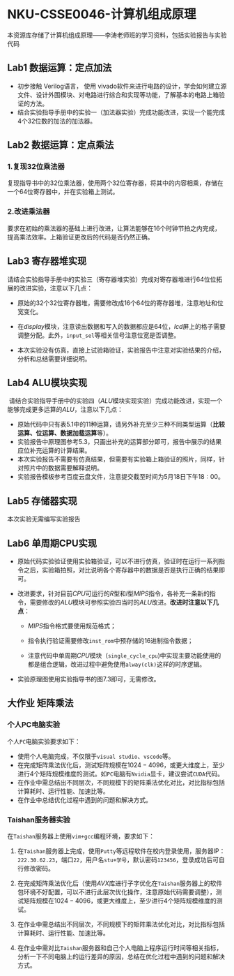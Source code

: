 # NKU-CSSE0046-计算机组成原理
本资源库存储了计算机组成原理——李涛老师班的学习资料，包括实验报告与实验代码

## Lab1 数据运算：定点加法
+ 初步接触 Verilog语言， 使用 vivado软件来进行电路的设计，学会如何建立源文件、设计外围模块、对电路进行综合和实现等功能，了解基本的电路上箱验证的方法。
+ 结合实验指导手册中的实验一（加法器实验）完成功能改进，实现一个能完成4个32位数的加法的加法器。

## Lab2 数据运算：定点乘法
### 1.复现32位乘法器

​	复现指导书中的32位乘法器，使用两个32位寄存器，将其中的内容相乘，存储在一个64位寄存器中，并在实验箱上测试。

### 2.改进乘法器

​	要求在初始的乘法器的基础上进行改进，让算法能够在16个时钟节拍之内完成，提高乘法效率。上箱验证更改后的代码是否仍然正确。

## Lab3 寄存器堆实现
​	请结合实验指导手册中的实验三（寄存器堆实验）完成对寄存器堆进行64位位拓展的改进实验，注意以下几点：

+ 原始的32个32位寄存器堆，需要修改成16个64位的寄存器堆，注意地址和位宽变化。

+ 在$display$模块，注意读出数据和写入的数据都应是64位，$lcd$屏上的格子需要调整分配。此外，`input_sel`等相关信号注意位宽是否调整。

+ 本次实验没有仿真，直接上试验箱验证，实验报告中注意对实验结果的介绍，分析和总结需要详细说明。

## Lab4 ALU模块实现
​	请结合实验指导手册中的实验四（$ALU$模块实现实验）完成功能改进，实现一个能够完成更多运算的$ALU$，注意以下几点：

+ 原始代码中只有表$5.1$中的$11$种运算，请另外补充至少三种不同类型运算（**比较运算、位运算、数据加载运算**等）。
+ 实验报告中原理图参考$5.3$，只画出补充的运算部分即可，报告中展示的结果应位补充运算的计算结果。
+ 本次实验报告不需要有仿真结果，但需要有实验箱上箱验证的照片，同样，针对照片中的数据需要解释说明。
+ 实验报告模板参考百度云盘文件，注意提交截至时间为$5$月$18$日下午$18:00$。

## Lab5 存储器实现
本次实验无需编写实验报告

## Lab6 单周期CPU实现
+ 原始代码实验验证使用实验箱验证，可以不进行仿真，验证时在运行一系列指令之后，实验箱拍照，对比说明各个寄存器中的数据是否是执行正确的结果即可。

+ 改进要求，针对目前$CPU$可运行的$R$型和$I$型$MIPS$指令，各补充一条新的指令，需要修改的$ALU$模块可参照实验四当时的$ALU$改进。**改进时注意以下几点**：

  - $MIPS$指令格式要使用规范格式；

  - 指令执行验证需要修改`inst_rom`中预存储的$16$进制指令数据；

  - 注意代码中单周期$CPU$模块（`single_cycle_cpu`)中实现主要功能使用的都是组合逻辑，改进过程中避免使用`alway(clk)`这样的时序逻辑。

+ 实验原理图使用实验指导书的图$7.3$即可，无需修改。

## 大作业 矩阵乘法
### 个人PC电脑实验

个人`PC`电脑实验要求如下：

+ 使用个人电脑完成，不仅限于`visual studio`、`vscode`等。
+ 在完成矩阵乘法优化后，测试矩阵规模在$1024-4096$，或更大维度上，至少进行$4$个矩阵规模维度的测试。如`PC`电脑有`Nvidia`显卡，建议尝试`CUDA`代码。
+ 在作业中需总结出不同层次，不同规模下的矩阵乘法优化对比，对比指标包括计算耗时、运行性能、加速比等。
+ 在作业中总结优化过程中遇到的问题和解决方式。




### Taishan服务器实验

在`Taishan`服务器上使用`vim+gcc`编程环境，要求如下：

1. 在`Taishan`服务器上完成，使用`Putty`等远程软件在校内登录使用，服务器IP：`222.30.62.23`，端口`22`，用户名`stu+学号`，默认密码`123456`，登录成功后可自行修改密码。

2. 在完成矩阵乘法优化后（使用$AVX$库进行子字优化在`Taishan`服务器上的软件包环境不好配置，可以不进行此层次优化操作，注意原始代码需要调整），测试矩阵规模在$1024-4096$，或更大维度上，至少进行$4$个矩阵规模维度的测试。

3. 在作业中需总结出不同层次，不同规模下的矩阵乘法优化对比，对比指标包括计算耗时、运行性能、加速比等。

4. 在作业中需对比`Taishan`服务器和自己个人电脑上程序运行时间等相关指标，分析一下不同电脑上的运行差异的原因，总结在优化过程中遇到的问题和解决方式。
